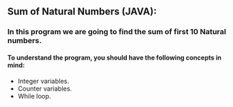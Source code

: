 ## Sum of Natural Numbers (JAVA):
### In this program we are going to find the sum of first 10 Natural numbers.

#### To understand the program, you should have the following concepts in mind:
- Integer variables.
- Counter variables.
- While loop.
